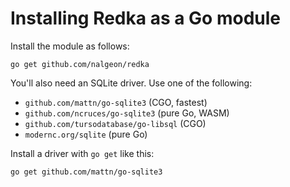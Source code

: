 # Installing Redka as a Go module

Install the module as follows:

```shell
go get github.com/nalgeon/redka
```

You'll also need an SQLite driver. Use one of the following:

-   `github.com/mattn/go-sqlite3` (CGO, fastest)
-   `github.com/ncruces/go-sqlite3` (pure Go, WASM)
-   `github.com/tursodatabase/go-libsql` (CGO)
-   `modernc.org/sqlite` (pure Go)

Install a driver with `go get` like this:

```shell
go get github.com/mattn/go-sqlite3
```
